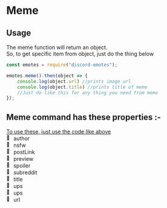 # Meme

## Usage
The meme function will return an object. <br>
So, to get specific item from object, just do the thing below
```js
const emotes = require("discord-emotes");

emotes.meme().then(object => {
    console.log(object.url) //prints image url
    console.log(object.title) //prints title of meme
    //Just do like this for any thing you need from meme
}); 
```

## Meme command has these properties :- <br>
<a href = "https://github.com/TheRamann/Discord-Emotes/blob/main/Md%20Files/meme.md#usage">To use these, just use the code like above </a> <br>
<img src="https://cdn.discordapp.com/emojis/582077820843327490.png?v=1" alt = "📝" width="15px"> author <br>
<img src="https://cdn.discordapp.com/emojis/582077820843327490.png?v=1" alt = "📝" width="15px"> nsfw <br>
<img src="https://cdn.discordapp.com/emojis/582077820843327490.png?v=1" alt = "📝" width="15px"> postLink <br>
<img src="https://cdn.discordapp.com/emojis/582077820843327490.png?v=1" alt = "📝" width="15px"> preview <br>
<img src="https://cdn.discordapp.com/emojis/582077820843327490.png?v=1" alt = "📝" width="15px"> spoiler <br>
<img src="https://cdn.discordapp.com/emojis/582077820843327490.png?v=1" alt = "📝" width="15px"> subreddit <br>
<img src="https://cdn.discordapp.com/emojis/582077820843327490.png?v=1" alt = "📝" width="15px"> title <br>
<img src="https://cdn.discordapp.com/emojis/582077820843327490.png?v=1" alt = "📝" width="15px"> ups <br>
<img src="https://cdn.discordapp.com/emojis/582077820843327490.png?v=1" alt = "📝" width="15px"> ups <br>
<img src="https://cdn.discordapp.com/emojis/582077820843327490.png?v=1" alt = "📝" width="15px"> url <br>
